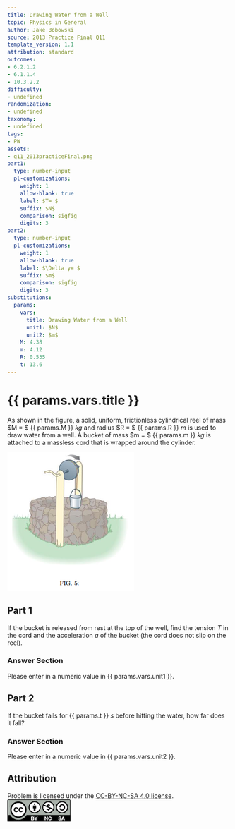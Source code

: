 ```yaml
---
title: Drawing Water from a Well
topic: Physics in General
author: Jake Bobowski
source: 2013 Practice Final Q11
template_version: 1.1
attribution: standard
outcomes:
- 6.2.1.2
- 6.1.1.4
- 10.3.2.2
difficulty:
- undefined
randomization:
- undefined
taxonomy:
- undefined
tags:
- PW
assets:
- q11_2013practiceFinal.png
part1:
  type: number-input
  pl-customizations:
    weight: 1
    allow-blank: true
    label: $T= $
    suffix: $N$
    comparison: sigfig
    digits: 3
part2:
  type: number-input
  pl-customizations:
    weight: 1
    allow-blank: true
    label: $\Delta y= $
    suffix: $m$
    comparison: sigfig
    digits: 3
substitutions:
  params:
    vars:
      title: Drawing Water from a Well
      unit1: $N$
      unit2: $m$
    M: 4.38
    m: 4.12
    R: 0.535
    t: 13.6
---
```

# {{ params.vars.title }}
As  shown  in  the figure,  a  solid,  uniform,  frictionless  cylindrical  reel  of  mass $M = $ {{ params.M }} $kg$ and radius $R = $ {{ params.R }} $m$ is used to draw water from a well.  A bucket of  mass $m = $ {{ params.m }} $kg$ is  attached  to  a  massless  cord  that  is  wrapped  around  the cylinder.

![Figure of a bucket attached to a cylindrical reel and a well.](q11_2013practiceFinal.png)

## Part 1

If  the  bucket  is  released  from  rest  at  the  top  of  the  well,  find  the tension $T$ in the cord and the acceleration $a$ of the bucket (the cord does not slip on the reel).

### Answer Section

Please enter in a numeric value in {{ params.vars.unit1 }}.

## Part 2

If the bucket falls for {{ params.t }} $s$ before hitting the water, how far does it fall?

### Answer Section

Please enter in a numeric value in {{ params.vars.unit2 }}.

## Attribution

Problem is licensed under the [CC-BY-NC-SA 4.0 license](https://creativecommons.org/licenses/by-nc-sa/4.0/).<br> ![The Creative Commons 4.0 license requiring attribution-BY, non-commercial-NC, and share-alike-SA license.](https://raw.githubusercontent.com/firasm/bits/master/by-nc-sa.png)